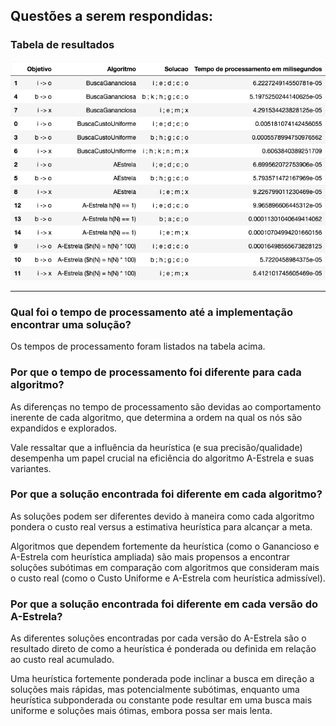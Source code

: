 ## Questões a serem respondidas:

### Tabela de resultados
![Mapa](./df_final.png)

-------------------------

### Qual foi o tempo de processamento até a implementação encontrar uma solução?
Os tempos de processamento foram listados na tabela acima.

### Por que o tempo de processamento foi diferente para cada algoritmo?
As diferenças no tempo de processamento são devidas ao comportamento inerente de cada algoritmo, que determina a ordem na qual os nós são expandidos e explorados. 

Vale ressaltar que a influência da heurística (e sua precisão/qualidade) desempenha um papel crucial na eficiência do algoritmo A-Estrela e suas variantes.


### Por que a solução encontrada foi diferente em cada algoritmo?

As soluções podem ser diferentes devido à maneira como cada algoritmo pondera o custo real versus a estimativa heurística para alcançar a meta. 

Algoritmos que dependem fortemente da heurística (como o Ganancioso e A-Estrela com heurística ampliada) são mais propensos a encontrar soluções subótimas em comparação com algoritmos que consideram mais o custo real (como o Custo Uniforme e A-Estrela com heurística admissível).


### Por que a solução encontrada foi diferente em cada versão do A-Estrela?
As diferentes soluções encontradas por cada versão do A-Estrela são o resultado direto de como a heurística é ponderada ou definida em relação ao custo real acumulado. 

Uma heurística fortemente ponderada pode inclinar a busca em direção a soluções mais rápidas, mas potencialmente subótimas, enquanto uma heurística subponderada ou constante pode resultar em uma busca mais uniforme e soluções mais ótimas, embora possa ser mais lenta.
